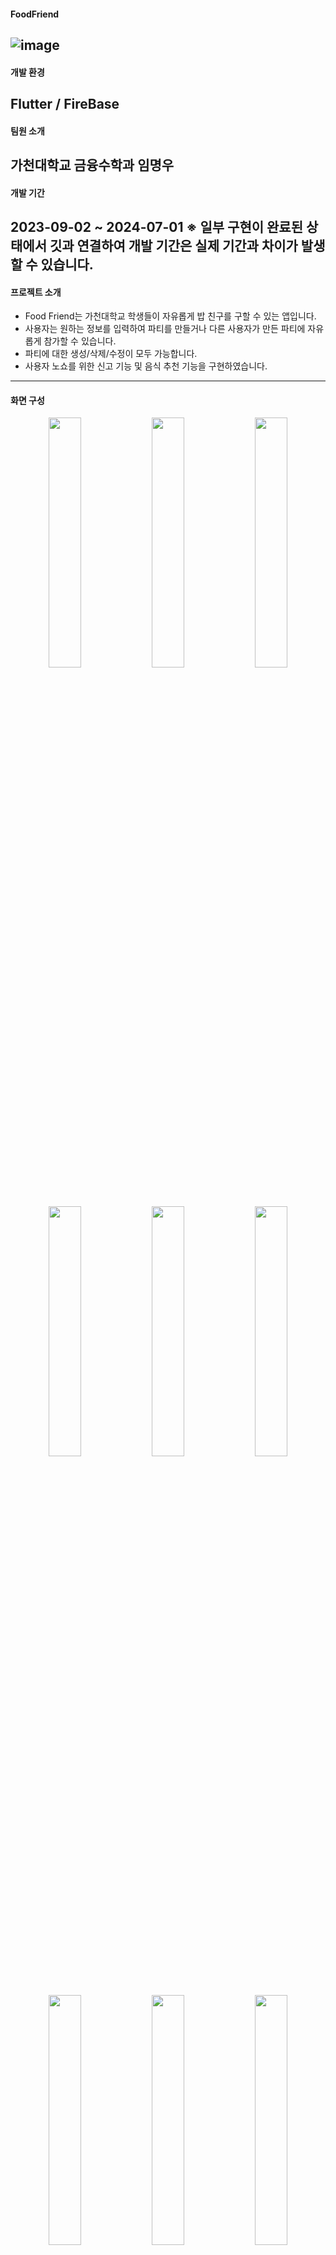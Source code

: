 #### FoodFriend
![image](https://github.com/user-attachments/assets/332bc7ff-f8d6-491b-88b9-c0d7280cbeb4)
------------------------------------------------------------
#### 개발 환경
Flutter / FireBase
------------------------------------------------------------
#### 팀원 소개
가천대학교 금융수학과 임명우
------------------------------------------------------------
#### 개발 기간
2023-09-02 ~ 2024-07-01
※ 일부 구현이 완료된 상태에서 깃과 연결하여 개발 기간은 실제 기간과 차이가 발생할 수 있습니다.
------------------------------------------------------------
#### 프로젝트 소개
+ Food Friend는 가천대학교 학생들이 자유롭게 밥 친구를 구할 수 있는 앱입니다.
+ 사용자는 원하는 정보를 입력하여 파티를 만들거나 다른 사용자가 만든 파티에 자유롭게 참가할 수 있습니다.
+ 파티에 대한 생성/삭제/수정이 모두 가능합니다.
+ 사용자 노쇼를 위한 신고 기능 및 음식 추천 기능을 구현하였습니다.
------------------------------------------------------------
#### 화면 구성
<p align="center">
   <img src="https://github.com/user-attachments/assets/5c537314-b864-4879-b966-eb55c6b1871c.png" align="center" width="32%">
   <img src="https://github.com/user-attachments/assets/4346a817-1fbf-4f66-b104-fbc1664d5626" align="center" width="32%">
   <img src="https://github.com/user-attachments/assets/69c4a85e-1a62-41bf-93ca-582a2db331b4" align="center" width="32%">
</p>
<p align="center">
   <img src="https://github.com/user-attachments/assets/5c537314-b864-4879-b966-eb55c6b1871c.png" align="center" width="32%">
   <img src="https://github.com/user-attachments/assets/1fc6cbe7-ad5c-41e5-b6e2-34e68077b9d8" align="center" width="32%">
   <img src="https://github.com/user-attachments/assets/839b9e4a-de80-4504-a8f9-1ce626caebcb" align="center" width="32%">
</p>
<p align="center">
   <img src="https://github.com/user-attachments/assets/bb32aa6d-e099-4a1f-a321-4570ac204460" align="center" width="32%">
   <img src="https://github.com/user-attachments/assets/692ea3bf-c2f3-4d53-96e9-74b9d1fea106" align="center" width="32%">
   <img src="https://github.com/user-attachments/assets/837132e8-4fc6-4ca8-ae28-036837c506ff" align="center" width="32%">
</p>
<p align="center">
   <img src="https://github.com/user-attachments/assets/1fcc5638-108c-4392-b72c-f814b5440cb9" align="center" width="32%">
   <img src="https://github.com/user-attachments/assets/a7104339-f7e6-4d99-99cf-7b491435b746" align="center" width="32%">
</p>

------------------------------------------------------------
#### 기능
1. 로그인/회원가입/정보 수정
   + TextField 유효성 검사가 구현돼있습니다.
   + 사용자가 자유롭게 정보를 기입하고 로그인하고, 정보 수정이 가능합니다.
2. 팀 생성/참가/수정/삭제
   + 팀 생성자는 팀에 대한 정보 기입이 가능하며 생성/수정/삭제가 모두 가능합니다.
3. 음식 랜덤 추천 -> 이미지까지 출력 후 해당 카테고리에 대한 팀 생성/이동 가능
   + 각 카테고리 별로 저장된 데이터안에서 사용자에게 이미지와 함께 음식 추천이 가능합니다.
4. 노쇼 유저 신고
   + 팀 생성 후 참가하였으나 노쇼하는 인원에 대해서 신고 기능이 구현돼있습니다.

#### 특징
1. FireBase를 연동하여 데이터를 관리합니다.
2. FireBase 연동 코드 mixin 활용하여 코드를 일반화하였습니다.
3. 모든 데이터는 riverpod을 이용하여 저장/정제/생성 이용하였습니다.
4. 지속적으로 develop 되었습니다.
(setState, FutureBuilder => Provider => Riverpod)
5. 이미지 캐싱
(이미지 크기로 인하여 바로 출력이 안되면 해당 이미지에 대한 로딩 화면이 나타나도록 하였습니다.)

